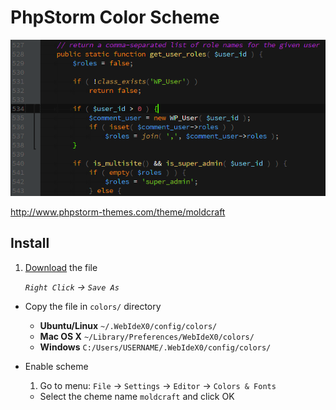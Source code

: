 PhpStorm Color Scheme
===

![Screenshot](screenshot.png)

http://www.phpstorm-themes.com/theme/moldcraft

## Install

1. [Download](https://raw.githubusercontent.com/moldcraft/colour-scheme/master/phpstorm/moldcraft.icls) the file

    _`Right Click` -> `Save As`_
* Copy the file in `colors/` directory

    * __Ubuntu/Linux__ `~/.WebIdeX0/config/colors/`
    * __Mac OS X__ `~/Library/Preferences/WebIdeX0/colors/`
    * __Windows__ `C:/Users/USERNAME/.WebIdeX0/config/colors/`
* Enable scheme

    1. Go to menu: `File` -> `Settings` -> `Editor` -> `Colors & Fonts`
    * Select the cheme name `moldcraft` and click OK
